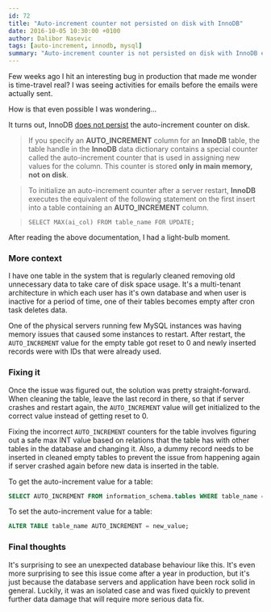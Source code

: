```yaml
---
id: 72
title: "Auto-increment counter not persisted on disk with InnoDB"
date: 2016-10-05 10:30:00 +0100
author: Dalibor Nasevic
tags: [auto-increment, innodb, mysql]
summary: "Auto-increment counter is not persisted on disk with InnoDB engine. That can lead to some surprising bugs like what this story is about."
---
```


Few weeks ago I hit an interesting bug in production that made me wonder is time-travel real? I was seeing activities for emails before the emails were actually sent.

How is that even possible I was wondering...

It turns out, InnoDB [does not persist](http://dev.mysql.com/doc/refman/5.7/en/innodb-auto-increment-handling.html) the auto-increment counter on disk.

> If you specify an <strong>AUTO_INCREMENT</strong> column for an <strong>InnoDB</strong> table, the table handle in the <strong>InnoDB</strong> data dictionary contains a special counter called the auto-increment counter that is used in assigning new values for the column. This counter is stored <strong>only in main memory, not on disk</strong>.

> To initialize an auto-increment counter after a server restart, <strong>InnoDB</strong> executes the equivalent of the following statement on the first insert into a table containing an <strong>AUTO_INCREMENT</strong> column.

> `SELECT MAX(ai_col) FROM table_name FOR UPDATE;`

After reading the above documentation, I had a light-bulb moment.


### More context

I have one table in the system that is regularly cleaned removing old unnecessary data to take care of disk space usage. It's a multi-tenant architecture in which each user has it's own database and when user is inactive for a period of time, one of their tables becomes empty after cron task deletes data.

One of the physical servers running few MySQL instances was having memory issues that caused some instances to restart. After restart, the `AUTO_INCREMENT` value for the empty table got reset to 0 and newly inserted records were with IDs that were already used.


### Fixing it

Once the issue was figured out, the solution was pretty straight-forward. When cleaning the table, leave the last record in there, so that if server crashes and restart again, the `AUTO_INCREMENT` value will get initialized to the correct value instead of getting reset to 0.

Fixing the incorrect `AUTO_INCREMENT` counters for the table involves figuring out a safe max INT value based on relations that the table has with other tables in the database and changing it. Also, a dummy record needs to be inserted in cleaned empty tables to prevent the issue from happening again if server crashed again before new data is inserted in the table.

To get the auto-increment value for a table:

```sql
SELECT AUTO_INCREMENT FROM information_schema.tables WHERE table_name = 'table_name' AND table_schema = DATABASE();
```

To set the auto-increment value for a table:

```sql
ALTER TABLE table_name AUTO_INCREMENT = new_value;
```


### Final thoughts

It's surprising to see an unexpected database behaviour like this. It's even more surprising to see this issue come after a year in production, but it's just because the database servers and application have been rock solid in general. Luckily, it was an isolated case and was fixed quickly to prevent further data damage that will require more serious data fix.
